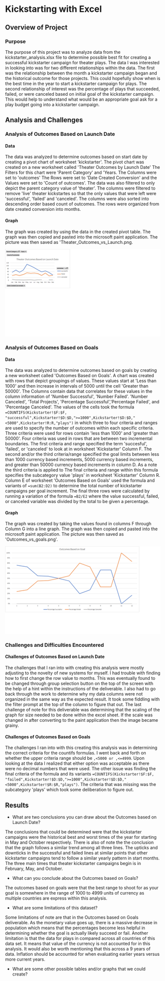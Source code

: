 # Kickstarting with Excel

## Overview of Project

### Purpose

The purpose of this project was to analyze data from the kickstarter_analysis.xlsx file to determine possible best fit for creating a successful kickstarter campaign for theater plays. The data I was interested in looking into was for two different relationships within the data. The first was the relationship between the month a kickstarter campaign began and the historical outcome for those projects. This could hopefully show when is the best time in the year to start a kickstarter campaign for plays. The second relationship of interest was the percentage of plays that succeeded, failed, or were canceled based on initial goal of the kickstarter campaign. This would help to understand what would be an appropriate goal ask for a play budget going into a kickstarter campaign.

## Analysis and Challenges

### Analysis of Outcomes Based on Launch Date

#### Data

The data was analyzed to determine outcomes based on start date by creating a pivot chart of worksheet 'kickstarter'. The pivot chart was created on a new worksheet called 'Theater Outcomes by Launch Date' The Filters for this chart were 'Parent Category' and 'Years. The Columns were set to 'outcomes' The Rows were set to 'Date Created Conversion' and the Values were set to 'Count of outcomes'. The data was also filtered to only depict the parent category value of 'theater'. The columns were filtered to remove 'live' theater kickstartes so that the only values that were left were 'successful', 'failed' and 'canceled'. The columns were also sorted into descending order based count of outcomes. The rows were organized from date created conversion into months.

#### Graph

The graph was created by using the data in the created pivot table. The graph was then copied and pasted into the microsoft paint application. The picture was then saved as 'Theater_Outcomes_vs_Launch.png. 

![Launch Date Pivot](https://github.com/drewabramo12/working_with_excel/blob/main/Theater_Outcomes_vs_Launch.png)

### Analysis of Outcomes Based on Goals

#### Data

The data was analyzed to determine outcomes based on goals by creating a new worksheet called 'Outcomes Based on Goals'. A chart was created with rows that depict groupings of values. These values start at 'Less than 1000' and then increase in intervals of 5000 until the cell 'Greater than 50000'. The Columns contain data that correlates for these values in the column information of 'Number Successful', 'Number Failed'. 'Number Canceled', 'Total Projects', 'Percentage Successful','Percentage Failed', and 'Percentage Canceled'. The values of the cells took the formula `=COUNTIFS(Kickstarter!$F:$F, "successful",Kickstarter!$D:$D,">=1000",Kickstarter!$D:$D,"<5000",Kickstarter!R:R,"plays")` in which three to four criteria and ranges are used to specify the number of outcomes within each specific criteria. Three criteria were used for rows contain 'less than 1000' and 'greater than 50000'. Four criteria was used in rows that are between two incremental boundaries. The first criteria and range specified the term 'succesful', 'failed', or 'canceled' to look at in worksheet 'Kickstarter' Column F. The second and/or the third criteria/range specified the goal limits between less than 1000 currency based increments, 5000 currency based increments, and greater than 50000 currency based increments in column D. As a note the third criteria is applied to The final criteria and range within this formula specifies the subcategory value 'plays' in worksheet 'Kickstarter' Column R. Column E of worksheet 'Outcomes Based on Goals' used the formula and variants of `=sum(B2:D2)` to determine the total number of kickstarter campaigns per goal increment. The final three rows were calculated by running a variation of the formula `=B2/E2` where the value successful, failed, or canceled variable was divided by the total to be given a percentage.

#### Graph

The graph was created by taking the values found in columns F through Column G into a line graph. The graph was then copied and pasted into the microsoft paint application. The picture was then saved as 'Outcomes_vs_goals.png'.

![Launch Date Pivot](https://github.com/drewabramo12/working_with_excel/blob/main/Outcomes_vs_Goals.png)

### Challenges and Difficulties Encountered

#### Challenges of Outcomes Based on Launch Date

The challenges that I ran into with creating this analysis were mostly adjusting to the novelty of new systems for myself. I had trouble with finding how to first change the row value to months. This was eventually found to be changed through group selection button on the top of the screen with the help of a hint within the instructions of the deliverable. I also had to go back through the work to determine why my data columns were not organized in the same way as the expected result. It took some fiddling with the filter prompt at the top of the column to figure that out. The last challenge of note for this deliverable was determining that the scaling of the graph for size needed to be done within the excel sheet. If the scale was changed in after converting to the paint application then the image became grainy.

#### Challenges of Outcomes Based on Goals

The challenges I ran into with this creating this analysis was in determining the correct criteria for the countifs formulas. I went back and forth on whether the upper criteria range should be `,<5000 or ,<=4999`. Upon looking at the data I realized that either option was acceptable as there were no decimal numbers that were used. The other issue was finding the final criteria of the formula and its variants `=COUNTIFS(Kickstarter!$F:$F, "failed",Kickstarter!$D:$D,">=1000",Kickstarter!$D:$D,"<5000",Kickstarter!$R:$R,"plays")`. The criteria that was missing was the subcategory 'plays' which took some deliberation to figure out.

## Results

- What are two conclusions you can draw about the Outcomes based on Launch Date?

The conclusions that could be determined were that the kickstarter campaigns were the historical best and worst times of the year for starting in May and October respectively. There is also of note the the conclusion that the graph follows a similar trend among all three lines. The upticks and downticks in the successful and failed lines at similar points that other kickstarter campaigns tend to follow a similar yearly pattern in start months. The three main times that theater kickstarter campaigns begin is in February, May, and October.

- What can you conclude about the Outcomes based on Goals?

The outcomes based on goals were that the best range to shoot for as your goal is somewhere in the range of 1000 to 4999 units of currency as multiple countries are express within this analysis.

- What are some limitations of this dataset?

Some limitations of note are that in the Outcomes based on Goals deliverable. As the monetary value goes up, there is a massive decrease in population which means that the percentages become less helpful in determining whether the goal is actually likely succeed or fail. Another limitation is that the data for plays in compared across all countries of this data set. It means that value of the currency is not accounted for in this analysis. It would also be worth mentioning that this across a 9 years of data. Inflation should be accounted for when evaluating earlier years versus more current years.

- What are some other possible tables and/or graphs that we could create?
